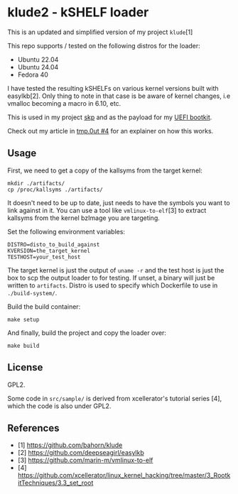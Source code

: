 # klude2 - kSHELF loader

This is an updated and simplified version of my project `klude`[1]

This repo supports / tested on the following distros for the loader:
* Ubuntu 22.04
* Ubuntu 24.04
* Fedora 40

I have tested the resulting kSHELFs on various kernel versions built with 
easylkb[2].
Only thing to note in that case is be aware of kernel changes, i.e vmalloc
becoming a macro in 6.10, etc.

This is used in my project [skp](https://github.com/bahorn/skp) and as the
payload for my [UEFI bootkit](https://blog.b.horn.uk/posts/grabit/).

Check out my article in [tmp.0ut #4](https://tmpout.sh/4/5.html) for an explainer on how this works.

## Usage

First, we need to get a copy of the kallsyms from the target kernel:
```
mkdir ./artifacts/
cp /proc/kallsyms ./artifacts/
```

It doesn't need to be up to date, just needs to have the symbols you want to
link against in it.
You can use a tool like `vmlinux-to-elf`[3] to extract kallsyms from the kernel
bzImage you are targeting.

Set the following environment variables:
```
DISTRO=disto_to_build_against
KVERSION=the_target_kernel
TESTHOST=your_test_host
```

The target kernel is just the output of `uname -r` and the test host is just the
box to scp the output loader to for testing.
If unset, a binary will just be written to `artifacts`.
Distro is used to specify which Dockerfile to use in `./build-system/`.

Build the build container:
```
make setup
```

And finally, build the project and copy the loader over:
```
make build
```

## License

GPL2.

Some code in `src/sample/` is derived from xcellerator's tutorial series [4],
which the code is also under GPL2.

## References

* [1] https://github.com/bahorn/klude
* [2] https://github.com/deepseagirl/easylkb
* [3] https://github.com/marin-m/vmlinux-to-elf
* [4] https://github.com/xcellerator/linux_kernel_hacking/tree/master/3_RootkitTechniques/3.3_set_root
